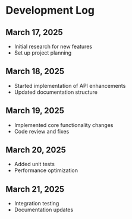 # Development Log

## March 17, 2025
- Initial research for new features
- Set up project planning

## March 18, 2025
- Started implementation of API enhancements
- Updated documentation structure

## March 19, 2025
- Implemented core functionality changes
- Code review and fixes

## March 20, 2025
- Added unit tests
- Performance optimization

## March 21, 2025
- Integration testing
- Documentation updates
